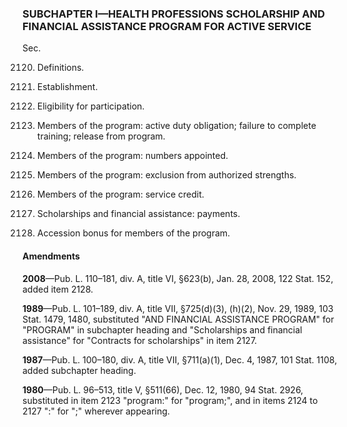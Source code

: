 ### SUBCHAPTER I—HEALTH PROFESSIONS SCHOLARSHIP AND FINANCIAL ASSISTANCE PROGRAM FOR ACTIVE SERVICE ###

Sec.

2120. Definitions.

2121. Establishment.

2122. Eligibility for participation.

2123. Members of the program: active duty obligation; failure to complete training; release from program.

2124. Members of the program: numbers appointed.

2125. Members of the program: exclusion from authorized strengths.

2126. Members of the program: service credit.

2127. Scholarships and financial assistance: payments.

2128. Accession bonus for members of the program.

#### Amendments ####

**2008**—Pub. L. 110–181, div. A, title VI, §623(b), Jan. 28, 2008, 122 Stat. 152, added item 2128.

**1989**—Pub. L. 101–189, div. A, title VII, §725(d)(3), (h)(2), Nov. 29, 1989, 103 Stat. 1479, 1480, substituted "AND FINANCIAL ASSISTANCE PROGRAM" for "PROGRAM" in subchapter heading and "Scholarships and financial assistance" for "Contracts for scholarships" in item 2127.

**1987**—Pub. L. 100–180, div. A, title VII, §711(a)(1), Dec. 4, 1987, 101 Stat. 1108, added subchapter heading.

**1980**—Pub. L. 96–513, title V, §511(66), Dec. 12, 1980, 94 Stat. 2926, substituted in item 2123 "program:" for "program;", and in items 2124 to 2127 ":" for ";" wherever appearing.